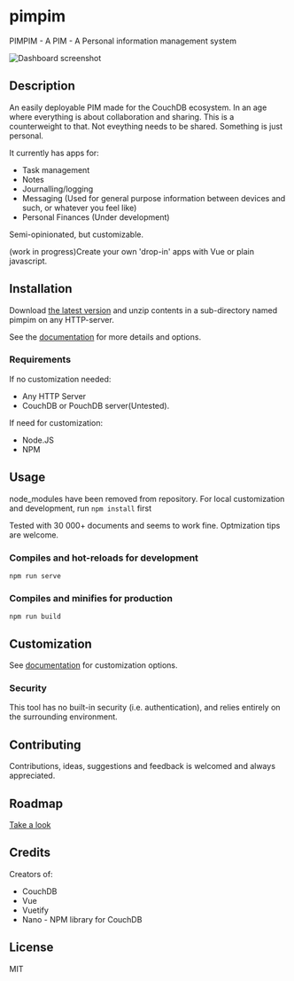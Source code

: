# pimpim
PIMPIM - A PIM - A Personal information management system

![Dashboard screenshot](https://lybekk.tech/pimpim/screenshots/dashboard.png)

## Description
An easily deployable PIM made for the CouchDB ecosystem.
In an age where everything is about collaboration and sharing. This is a counterweight to that. Not eveything needs to be shared. Something is just personal.

It currently has apps for: 
* Task management
* Notes
* Journalling/logging 
* Messaging (Used for general purpose information between devices and such, or whatever you feel like)
* Personal Finances (Under development)

Semi-opinionated, but customizable.

(work in progress)Create your own 'drop-in' apps with Vue or plain javascript.

## Installation

Download [the latest version](https://github.com/lybekk/pimpim/releases/download/v0.1/pimpim_20200213.zip) and unzip contents in a sub-directory named pimpim on any HTTP-server.

See the [documentation](https://lybekk.tech/pimpim/gettingstarted.html#installation) for more details and options.

### Requirements
If no customization needed:
* Any HTTP Server
* CouchDB or PouchDB server(Untested).

If need for customization:
* Node.JS
* NPM

## Usage

node_modules have been removed from repository. For local customization and development, run <code>npm install</code> first

Tested with 30 000+ documents and seems to work fine. Optmization tips are welcome.

### Compiles and hot-reloads for development
```
npm run serve
```

### Compiles and minifies for production
```
npm run build
```

## Customization

See [documentation](https://lybekk.tech/pimpim/gettingstarted.html) for customization options.

### Security
This tool has no built-in security (i.e. authentication), and relies entirely on the surrounding environment.

## Contributing
Contributions, ideas, suggestions and feedback is welcomed and always appreciated.

## Roadmap

[Take a look](https://lybekk.tech/pimpim/roadmap.html)

## Credits
Creators of:
* CouchDB
* Vue
* Vuetify
* Nano - NPM library for CouchDB

## License
MIT
